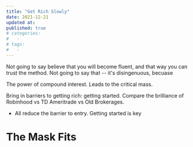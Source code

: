 ```yaml
---
title: "Get Rich Slowly"
date: 2021-12-21
updated at: 
published: true
# categories:
#   - 
# tags:
#   - 
---
```


Not going to say believe that you will become fluent, and that way you can trust the method. Not going to say that -- it's disingenuous, becuase 

The power of compound interest. Leads to the critical mass. 

Bring in barriers to getting rich: getting started. 
Compare the brilliance of Robinhood vs TD Ameritrade vs Old Brokerages. 
- All reduce the barrier to entry. Getting started is key

# The Mask Fits